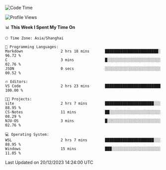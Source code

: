 <!--START_SECTION:waka-->
![Code Time](http://img.shields.io/badge/Code%20Time-1%2C432%20hrs%2049%20mins-blue)

![Profile Views](http://img.shields.io/badge/Profile%20Views-1-blue)

📊 **This Week I Spent My Time On** 

```text
🕑︎ Time Zone: Asia/Shanghai

💬 Programming Languages: 
Markdown                 2 hrs 18 mins       ████████████████████████░   96.72 % 
C                        3 mins              █░░░░░░░░░░░░░░░░░░░░░░░░   02.76 % 
JSON                     0 secs              ░░░░░░░░░░░░░░░░░░░░░░░░░   00.52 % 

🔥 Editors: 
VS Code                  2 hrs 23 mins       █████████████████████████   100.00 % 

🐱‍💻 Projects: 
site                     2 hrs 7 mins        ██████████████████████░░░   88.95 % 
CS-Notes                 11 mins             ██░░░░░░░░░░░░░░░░░░░░░░░   08.29 % 
NJU-OS                   3 mins              █░░░░░░░░░░░░░░░░░░░░░░░░   02.76 % 

💻 Operating System: 
WSL                      2 hrs 7 mins        ██████████████████████░░░   88.95 % 
Windows                  15 mins             ███░░░░░░░░░░░░░░░░░░░░░░   11.05 % 
```


 Last Updated on 20/12/2023 14:24:00 UTC
<!--END_SECTION:waka-->